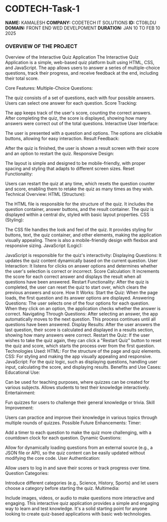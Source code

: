 # CODTECH-Task-1
**NAME:** KAMALESH 
**COMPANY:** CODETECH IT SOLUTIONS 
**ID:** CT08LDU
**DOMAIN:** FRONT END WED DEVELPOMENT
**DURATION:** JAN 10 TO FEB 10 2025

###    OVERVIEW OF THE PROJECT


Overview of the Interactive Quiz Application
The Interactive Quiz Application is a simple, web-based quiz platform built using HTML, CSS, and JavaScript. The app allows users to answer a series of multiple-choice questions, track their progress, and receive feedback at the end, including their total score.

Core Features:
Multiple-Choice Questions:

The quiz consists of a set of questions, each with four possible answers.
Users can select one answer for each question.
Score Tracking:

The app keeps track of the user's score, counting the correct answers.
After completing the quiz, the score is displayed, showing how many answers were correct out of the total questions.
Interactive User Interface:

The user is presented with a question and options.
The options are clickable buttons, allowing for easy interaction.
Result Feedback:

After the quiz is finished, the user is shown a result screen with their score and an option to restart the quiz.
Responsive Design:

The layout is simple and designed to be mobile-friendly, with proper spacing and styling that adapts to different screen sizes.
Reset Functionality:

Users can restart the quiz at any time, which resets the question counter and score, enabling them to retake the quiz as many times as they wish.
Technical Overview:
HTML (Structure):

The HTML file is responsible for the structure of the quiz. It includes the question container, answer buttons, and the result container.
The quiz is displayed within a central div, styled with basic layout properties.
CSS (Styling):

The CSS file handles the look and feel of the quiz.
It provides styling for buttons, text, the quiz container, and other elements, making the application visually appealing.
There is also a mobile-friendly design with flexbox and responsive sizing.
JavaScript (Logic):

JavaScript is responsible for the quiz's interactivity:
Displaying Questions: It updates the quiz content dynamically based on the current question.
User Interaction: It listens for clicks on answer options and determines whether the user's selection is correct or incorrect.
Score Calculation: It increments the score for each correct answer and displays the result when all questions have been answered.
Restart Functionality: After the quiz is completed, the user can reset the quiz to start over, which clears the previous answers and score.
How It Works:
Start the Quiz:
When the page loads, the first question and its answer options are displayed.
Answering Questions:
The user selects one of the four options for each question. When they click on an option, the application checks whether the answer is correct.
Navigating Through Questions:
After selecting an answer, the app automatically moves to the next question. This process continues until all questions have been answered.
Display Results:
After the user answers the last question, their score is calculated and displayed in a results section, showing how many answers were correct.
Restart the Quiz:
If the user wishes to take the quiz again, they can click a "Restart Quiz" button to reset the quiz and score, which starts the process over from the first question.
Technologies Used:
HTML: For the structure of the page and quiz elements.
CSS: For styling and making the app visually appealing and responsive.
JavaScript: For the quiz logic, such as displaying questions, handling user input, calculating the score, and displaying results.
Benefits and Use Cases:
Educational Use:

Can be used for teaching purposes, where quizzes can be created for various subjects.
Allows students to test their knowledge interactively.
Entertainment:

Fun quizzes for users to challenge their general knowledge or trivia.
Skill Improvement:

Users can practice and improve their knowledge in various topics through multiple rounds of quizzes.
Possible Future Enhancements:
Timer:

Add a timer to each question to make the quiz more challenging, with a countdown clock for each question.
Dynamic Questions:

Allow for dynamically loading questions from an external source (e.g., a JSON file or API), so the quiz content can be easily updated without modifying the core code.
User Authentication:

Allow users to log in and save their scores or track progress over time.
Question Categories:

Introduce different categories (e.g., Science, History, Sports) and let users choose a category before starting the quiz.
Multimedia:

Include images, videos, or audio to make questions more interactive and engaging.
This interactive quiz application provides a simple and engaging way to learn and test knowledge. It's a solid starting point for anyone looking to create quiz-based applications with basic web technologies.
